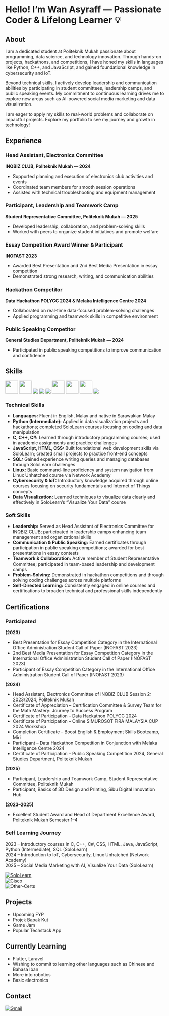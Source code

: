 # Hello! I’m Wan Asyraff — Passionate Coder & Lifelong Learner 💡

## About

I am a dedicated student at Politeknik Mukah passionate about programming, data science, and technology innovation. Through hands-on projects, hackathons, and competitions, I have honed my skills in languages like Python, C++, and JavaScript, and gained foundational knowledge in cybersecurity and IoT.  

Beyond technical skills, I actively develop leadership and communication abilities by participating in student committees, leadership camps, and public speaking events. My commitment to continuous learning drives me to explore new areas such as AI-powered social media marketing and data visualization.  

I am eager to apply my skills to real-world problems and collaborate on impactful projects. Explore my portfolio to see my journey and growth in technology!  


## Experience  

### Head Assistant, Electronics Committee  
**INQBIZ CLUB, Politeknik Mukah — 2024**  
- Supported planning and execution of electronics club activities and events  
- Coordinated team members for smooth session operations  
- Assisted with technical troubleshooting and equipment management  

### Participant, Leadership and Teamwork Camp  
**Student Representative Committee, Politeknik Mukah — 2025**  
- Developed leadership, collaboration, and problem-solving skills  
- Worked with peers to organize student initiatives and promote welfare  

### Essay Competition Award Winner & Participant  
**INOFAST 2023**  
- Awarded Best Presentation and 2nd Best Media Presentation in essay competition  
- Demonstrated strong research, writing, and communication abilities  

### Hackathon Competitor  
**Data Hackathon POLYCC 2024 & Melaka Intelligence Centre 2024**  
- Collaborated on real-time data-focused problem-solving challenges  
- Applied programming and teamwork skills in competitive environment  

### Public Speaking Competitor  
**General Studies Department, Politeknik Mukah — 2024**  
- Participated in public speaking competitions to improve communication and confidence  



## Skills

<p align="left">
    <img src="https://cdn.jsdelivr.net/gh/devicons/devicon@latest/icons/c/c-original.svg" width="40" height="40"/>
    <img src="https://cdn.jsdelivr.net/gh/devicons/devicon@latest/icons/cplusplus/cplusplus-original.svg" width="40" height="40"/>
    <img src="https://cdn.jsdelivr.net/gh/devicons/devicon@latest/icons/csharp/csharp-original.svg" />
    <img src="https://cdn.jsdelivr.net/gh/devicons/devicon@latest/icons/css3/css3-original.svg" />
    <img src="https://cdn.jsdelivr.net/gh/devicons/devicon@latest/icons/html5/html5-original.svg" />
    <img src="https://cdn.jsdelivr.net/gh/devicons/devicon@latest/icons/python/python-original.svg" width="40" height="40"/>
    <img src="https://cdn.jsdelivr.net/gh/devicons/devicon@latest/icons/javascript/java-original.svg" width="40" height="40"/>
    <img src="https://cdn.jsdelivr.net/gh/devicons/devicon@latest/icons/javascript/javascript-original.svg" width="40" height="40"/>
    <img src="https://cdn.jsdelivr.net/gh/devicons/devicon@latest/icons/azuresqldatabase/azuresqldatabase-original.svg" />
</p>

### Technical Skills  
- **Languages:** Fluent in English, Malay and native in Sarawakian Malay
- **Python (Intermediate):** Applied in data visualization projects and hackathons; completed SoloLearn courses focusing on coding and data manipulation  
- **C, C++, C#:** Learned through introductory programming courses; used in academic assignments and practice challenges  
- **JavaScript, HTML, CSS:** Built foundational web development skills via SoloLearn; created small projects to practice front-end concepts  
- **SQL:** Gained experience writing queries and managing databases through SoloLearn challenges  
- **Linux:** Basic command-line proficiency and system navigation from Linux Unhatched course via Network Academy  
- **Cybersecurity & IoT:** Introductory knowledge acquired through online courses focusing on security fundamentals and Internet of Things concepts  
- **Data Visualization:** Learned techniques to visualize data clearly and effectively in SoloLearn’s “Visualize Your Data” course  

### Soft Skills  
- **Leadership:** Served as Head Assistant of Electronics Committee for INQBIZ CLUB; participated in leadership camps enhancing team management and organizational skills  
- **Communication & Public Speaking:** Earned certificates through participation in public speaking competitions; awarded for best presentations in essay contests  
- **Teamwork & Collaboration:** Active member of Student Representative Committee; participated in team-based leadership and development camps  
- **Problem-Solving:** Demonstrated in hackathon competitions and through solving coding challenges across multiple platforms  
- **Self-Directed Learning:** Consistently engaged in online courses and certifications to broaden technical and professional skills independently  


## Certifications

### Participated

**(2023)**  
- Best Presentation for Essay Competition Category in the International Office Administration Student Call of Paper (INOFAST 2023)  
- 2nd Best Media Presentation for Essay Competition Category in the International Office Administration Student Call of Paper (INOFAST 2023)  
- Participant of Essay Competition Category in the International Office Administration Student Call of Paper (INOFAST 2023)  

**(2024)**  
- Head Assistant, Electronics Committee of INQBIZ CLUB Session 2: 2023/2024, Politeknik Mukah  
- Certificate of Appreciation – Certification Committee & Survey Team for the Math Mastery: Journey to Success Program  
- Certificate of Participation – Data Hackathon POLYCC 2024  
- Certificate of Participation – Online SIMUROSOT FIRA MALAYSIA CUP 2024 Workshop  
- Completion Certificate – Boost English & Employment Skills Bootcamp, Miri  
- Participant – Data Hackathon Competition in Conjunction with Melaka Intelligence Centre 2024  
- Certificate of Participation – Public Speaking Competition 2024, General Studies Department, Politeknik Mukah  

**(2025)**  
- Participant, Leadership and Teamwork Camp, Student Representative Committee, Politeknik Mukah  
- Participant, Basics of 3D Design and Printing, Sibu Digital Innovation Hub

**(2023–2025)**  
- Excellent Student Award and Head of Department Excellence Award, Politeknik Mukah Semester 1–4  

### Self Learning Journey  
2023 – Introductory courses in C, C++, C#, CSS, HTML, Java, JavaScript, Python (Intermediate), SQL (SoloLearn)  
2024 – Introduction to IoT, Cybersecurity, Linux Unhatched (Network Academy)  
2025 – Social Media Marketing with AI, Visualize Your Data (SoloLearn)  

[![SoloLearn](https://img.shields.io/badge/SoloLearn-View_Certifications-blue)](https://www.sololearn.com/en/profile/30049508)  
[![Cisco](https://img.shields.io/badge/Cisco-View_Accreditation-blue)](https://www.credly.com/users/wan-asyraff/)  
![Other-Certs](https://img.shields.io/badge/Other-Certs-lightgrey)  

## Projects

- Upcoming FYP  
- Projek Bapak Kut  
- Game Jam  
- Popular Techstack App  

## Currently Learning
- Flutter, Laravel
- Wishing to commit to learning other languages such as Chinese and Bahasa Iban
- More into robotics
- Basic electronics

## Contact

[![Gmail](https://img.shields.io/badge/Gmail-wantanasyraff@gmail.com-blue)](mailto:wantanasyraff@gmail.com)
